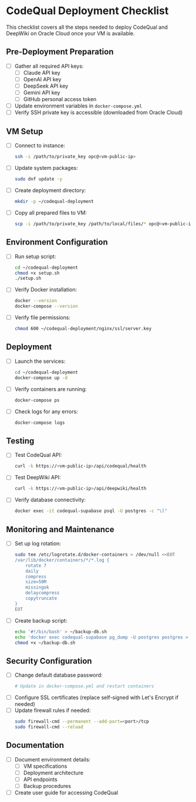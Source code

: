 # CodeQual Deployment Checklist

This checklist covers all the steps needed to deploy CodeQual and DeepWiki on Oracle Cloud once your VM is available.

## Pre-Deployment Preparation
- [ ] Gather all required API keys:
  - [ ] Claude API key
  - [ ] OpenAI API key
  - [ ] DeepSeek API key
  - [ ] Gemini API key
  - [ ] GitHub personal access token
- [ ] Update environment variables in `docker-compose.yml`
- [ ] Verify SSH private key is accessible (downloaded from Oracle Cloud)

## VM Setup
- [ ] Connect to instance:
  ```bash
  ssh -i /path/to/private_key opc@<vm-public-ip>
  ```
- [ ] Update system packages:
  ```bash
  sudo dnf update -y
  ```
- [ ] Create deployment directory:
  ```bash
  mkdir -p ~/codequal-deployment
  ```
- [ ] Copy all prepared files to VM:
  ```bash
  scp -i /path/to/private_key /path/to/local/files/* opc@<vm-public-ip>:~/codequal-deployment/
  ```

## Environment Configuration
- [ ] Run setup script:
  ```bash
  cd ~/codequal-deployment
  chmod +x setup.sh
  ./setup.sh
  ```
- [ ] Verify Docker installation:
  ```bash
  docker --version
  docker-compose --version
  ```
- [ ] Verify file permissions:
  ```bash
  chmod 600 ~/codequal-deployment/nginx/ssl/server.key
  ```

## Deployment
- [ ] Launch the services:
  ```bash
  cd ~/codequal-deployment
  docker-compose up -d
  ```
- [ ] Verify containers are running:
  ```bash
  docker-compose ps
  ```
- [ ] Check logs for any errors:
  ```bash
  docker-compose logs
  ```

## Testing
- [ ] Test CodeQual API:
  ```bash
  curl -k https://<vm-public-ip>/api/codequal/health
  ```
- [ ] Test DeepWiki API:
  ```bash
  curl -k https://<vm-public-ip>/api/deepwiki/health
  ```
- [ ] Verify database connectivity:
  ```bash
  docker exec -it codequal-supabase psql -U postgres -c "\l"
  ```

## Monitoring and Maintenance
- [ ] Set up log rotation:
  ```bash
  sudo tee /etc/logrotate.d/docker-containers > /dev/null <<EOT
  /var/lib/docker/containers/*/*.log {
      rotate 7
      daily
      compress
      size=50M
      missingok
      delaycompress
      copytruncate
  }
  EOT
  ```
- [ ] Create backup script:
  ```bash
  echo '#!/bin/bash' > ~/backup-db.sh
  echo 'docker exec codequal-supabase pg_dump -U postgres postgres > ~/backups/supabase_backup_$(date +%Y%m%d).sql' >> ~/backup-db.sh
  chmod +x ~/backup-db.sh
  ```

## Security Configuration
- [ ] Change default database password:
  ```bash
  # Update in docker-compose.yml and restart containers
  ```
- [ ] Configure SSL certificates (replace self-signed with Let's Encrypt if needed)
- [ ] Update firewall rules if needed:
  ```bash
  sudo firewall-cmd --permanent --add-port=<port>/tcp
  sudo firewall-cmd --reload
  ```

## Documentation
- [ ] Document environment details:
  - [ ] VM specifications 
  - [ ] Deployment architecture
  - [ ] API endpoints
  - [ ] Backup procedures
- [ ] Create user guide for accessing CodeQual
